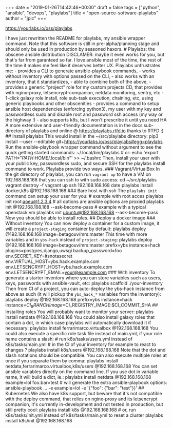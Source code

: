 +++
date = "2019-01-26T14:42:46+00:00"
draft = false
tags = ["python", "ansible", "devops", "playlabs"]
title = "open-source-software-playlabs"
author = "jpic"
+++

https://yourlabs.io/oss/playlabs

I have just rewritten the README for playlabs, my ansible wrapper command. Note that this software is still in pre-alpha/planning stage and should only be used in production by seasoned haxors. # Playlabs: the obscene ansible distribution DISCLAMER: maybe it even works for you, but that's far from garanteed so far. I love ansible most of the time, the rest of the time it makes me feel like it deserves better UX. Playlabs unfrustrates me: \- provides a CLI to generate ansible-playbook commands, \- works without inventory with options passed on the CLI, \- also works with an inventory, that it standardizes, \- able to combine both of the above, \- provides a generic "project" role for my custom projects CD, that provides with nginx-proxy, letsencrypt-companion, netdata monitoring, sentry, etc \- 1-click galaxy role install, role sub-task execution, chaining, etc, using generic playbooks and other obscenities \- provides a command to setup ansible host dependencies (enforcing python3), my user with my key and passwordless sudo and disable root and password ssh access (my way or the highway !) \- also supports k8s, but I won't prescribe it until you need HA A more extensive and user-friendly documentation is in the docs sub-directory of playlabs and online @ https://playlabs.rtfd.io thanks to RTFD :) ## Install playlabs This would install in the ~/src/playlabs directory: pip3 install --user --editable git+https://yourlabs.io/oss/playlabs#egg=playlabs Run the ansible-playbook wrapper command without argument to see the quick getting started commands: ~/.local/bin/playlabs # or: echo 'export PATH="$PATH:$HOME/.local/bin"' >> ~/.bashrc Then, install your user with your public key, passwordless sudo, and secure SSH for the playlabs install command to work. Playlabs provide two ways. ### Vagrant/VirtualBox In the git directory of playlabs, you can run ``vagrant up`` to have a VM on 192.168.168.168 that you can ssh to with sudo access: cd ~/src/playlabs vagrant destroy -f vagrant up ssh 192.168.168.168 date playlabs install docker,k8s @192.168.168.168 ### Bare host with ssh The ``playlabs init`` command can setup your user for you: # example with root acces playlabs init root:aoeu@1.2.3.4 # all options are ansible options are proxied playlabs init @192.168.168.168 --ask-become-pass # example with a typical openstack vm playlabs init ubuntu@192.168.168.168 --ask-become-pass Now you should be able to install roles. ## Deploy a docker image ### Without inventory You can now deploy a container for a custom image, it will create a ``project-staging`` container by default: playlabs deploy @192.168.168.168 image=betagouv/mrs:master This time with more variables and in ``ybs-hack`` instead of ``project-staging``: playlabs deploy @192.168.168.168 image=betagouv/mrs:master prefix=ybs instance=hack plugins=postgres,django,uwsgi backup_password=foo env.SECRET_KEY=itsnotasecret env.VIRTUAL_HOST=ybs.hack.example.com env.LETSENCRYPT_HOST=ybs.hack.example.com env.LETSENCRYPT_EMAIL=your@example.com ### With inventory To generate a starter inventory where you can store variables such as users, keys, passwords with ansible-vault, etc: playlabs scaffold ./your-inventory Then from CI of a project, you can auto-deploy the ybs-hack instance from above as such (it will pickup the ``ybs_hack_*`` variables from the inventory): playlabs deploy @192.168.168.168 prefix=ybs instance=hack instance=$CI_BRANCH image=$CI_REGISTRY_IMAGE:$CI_COMMIT_SHA ## Installing roles You will probably want to monitor your server: playlabs install netdata @192.168.168.168 You could also install galaxy roles that contain a dot, in which case playlabs will automatically download it if necessary: playlabs install ferrarimarco.virtualbox @192.168.168.168 You could also execute a specific role task file instead of main.yml, if your role name contains a slash: # run k8s/tasks/users.yml instead of k8s/tasks/main.yml # in the CI of your inventory for example to react to changes ? playlabs install k8s/users @192.168.168.168 Note that the dot and slash notations should be compatible. You can also execute multiple roles at once if you separate them by comma: playlabs install netdata,ferrarimarco.virtualbox,k8s/users @192.168.168.168 You can set ansible variables directly on the command line. If you use dot in variable name, it will build a dict, ie.: playlabs install netdata @192.168.168.168 example=lol foo.bar=test # will generate the extra ansible-playbook options: ansible-playbook ... -e example=lol -e '{"foo": {"bar": "test"}}' ## Kubernetes We also have k8s support, but beware that it's not compatible with the deploy command, that relies on nginx-proxy and its letsencrypt companion, it's currently in-development and not tested in production, but still pretty cool: playlabs install k8s @192.168.168.168 # or, run k8s/tasks/init.yml instead of k8s/tasks/main.yml to reset a cluster playlabs install k8s/init @192.168.168.168
